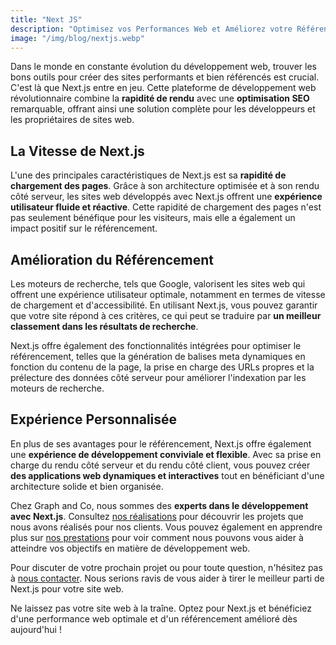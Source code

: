 ```yaml
---
title: "Next JS"
description: "Optimisez vos Performances Web et Améliorez votre Référencement avec Next.js"
image: "/img/blog/nextjs.webp"
---
```


Dans le monde en constante évolution du développement web, trouver les bons outils pour créer des sites performants et bien référencés est crucial. C'est là que Next.js entre en jeu. Cette plateforme de développement web révolutionnaire combine la **rapidité de rendu** avec une **optimisation SEO** remarquable, offrant ainsi une solution complète pour les développeurs et les propriétaires de sites web.

## La Vitesse de Next.js

L'une des principales caractéristiques de Next.js est sa **rapidité de chargement des pages**. Grâce à son architecture optimisée et à son rendu côté serveur, les sites web développés avec Next.js offrent une **expérience utilisateur fluide et réactive**. Cette rapidité de chargement des pages n'est pas seulement bénéfique pour les visiteurs, mais elle a également un impact positif sur le référencement.

## Amélioration du Référencement

Les moteurs de recherche, tels que Google, valorisent les sites web qui offrent une expérience utilisateur optimale, notamment en termes de vitesse de chargement et d'accessibilité. En utilisant Next.js, vous pouvez garantir que votre site répond à ces critères, ce qui peut se traduire par **un meilleur classement dans les résultats de recherche**.

Next.js offre également des fonctionnalités intégrées pour optimiser le référencement, telles que la génération de balises meta dynamiques en fonction du contenu de la page, la prise en charge des URLs propres et la prélecture des données côté serveur pour améliorer l'indexation par les moteurs de recherche.

## Expérience Personnalisée

En plus de ses avantages pour le référencement, Next.js offre également une **expérience de développement conviviale et flexible**. Avec sa prise en charge du rendu côté serveur et du rendu côté client, vous pouvez créer **des applications web dynamiques et interactives** tout en bénéficiant d'une architecture solide et bien organisée.

Chez Graph and Co, nous sommes des **experts dans le développement avec Next.js**. Consultez [nos réalisations](/realisations) pour découvrir les projets que nous avons réalisés pour nos clients. Vous pouvez également en apprendre plus sur [nos prestations](/prestations) pour voir comment nous pouvons vous aider à atteindre vos objectifs en matière de développement web.

Pour discuter de votre prochain projet ou pour toute question, n'hésitez pas à [nous contacter](/contact). Nous serions ravis de vous aider à tirer le meilleur parti de Next.js pour votre site web.

Ne laissez pas votre site web à la traîne. Optez pour Next.js et bénéficiez d'une performance web optimale et d'un référencement amélioré dès aujourd'hui !
